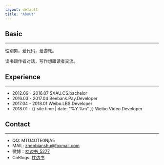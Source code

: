 ```yaml
---
layout: default
title: "About"
---
```

## Basic
---
性别男，爱代码，爱游戏。

读书跟作者对话，写作想跟读者交流。

## Experience
---
- 2012.09 - 2016.07 SXAU.CS.bachelor
- 2016.03 - 2017.04 Beebank.Pay.Developer
- 2017.04 - 2018.01 Weibo.LBS.Developer
- 2018.01 - {{ site.time | date: "%Y.%m" }}    Weibo.Video.Developer

## Contact
---
- QQ: MTU4OTE0NjA5
- MAIL: zhenbianshu@foxmail.com
- 微博：[枕边书_5277](https://weibo.com/u/5715965217)
- CnBlogs: [枕边书](http://www.cnblogs.com/zhenbianshu/)